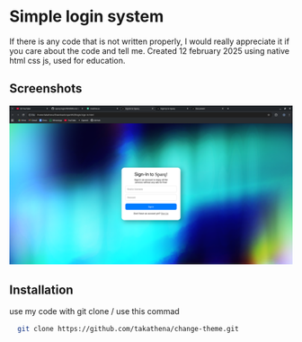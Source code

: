 
# Simple login system

If there is any code that is not written properly, I would really appreciate it if you care about the code and tell me. Created 12 february 2025 using native html css js, used for education. 

## Screenshots

![App Screenshot](https://github.com/takathena/sparq-login/blob/main/asset/Screenshot_20250807_071743.png?raw=true)


## Installation


use my code with git clone / use this commad 

```bash
  git clone https://github.com/takathena/change-theme.git
```
